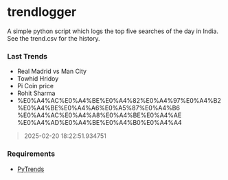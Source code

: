 # trendlogger
A simple python script which logs the top five searches of the day in India.<br>See the trend.csv for the history.<br>

<!-- Last Trends -->
### Last Trends
* Real Madrid vs Man City
* Towhid Hridoy
* Pi Coin price
* Rohit Sharma
* %E0%A4%AC%E0%A4%BE%E0%A4%82%E0%A4%97%E0%A4%B2%E0%A4%BE%E0%A4%A6%E0%A5%87%E0%A4%B6 %E0%A4%AC%E0%A4%A8%E0%A4%BE%E0%A4%AE %E0%A4%AD%E0%A4%BE%E0%A4%B0%E0%A4%A4
> 2025-02-20 18:22:51.934751

<!-- Requirements -->
### Requirements
* [PyTrends](https://github.com/dreyco676/pytrends)
